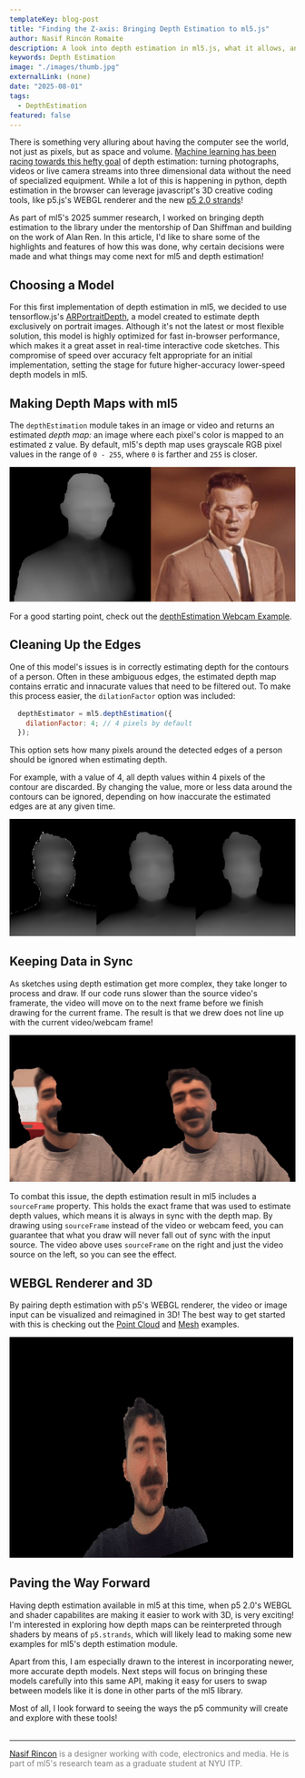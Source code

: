 ```yaml
---
templateKey: blog-post
title: "Finding the Z-axis: Bringing Depth Estimation to ml5.js"
author: Nasif Rincón Romaite
description: A look into depth estimation in ml5.js, what it allows, and the decisions behind its implementation.
keywords: Depth Estimation
image: "./images/thumb.jpg"
externalLink: (none)
date: "2025-08-01"
tags:
  - DepthEstimation
featured: false
---
```


There is something very alluring about having the computer see the world, not just as pixels, but as space and volume. [Machine learning has been racing towards this hefty goal](https://medium.com/@patriciogv/the-state-of-the-art-of-depth-estimation-from-single-images-9e245d51a315) of depth estimation: turning photographs, videos or live camera streams into three dimensional data without the need of specialized equipment. While a lot of this is happening in python, depth estimation in the browser can leverage javascript's 3D creative coding tools, like p5.js's WEBGL renderer and the new [p5 2.0 strands](https://www.davepagurek.com/blog/writing-shaders-in-js/)!

As part of ml5's 2025 summer research, I worked on bringing depth estimation to the library under the mentorship of Dan Shiffman and building on the work of Alan Ren. In this article, I'd like to share some of the highlights and features of how this was done, why certain decisions were made and what things may come next for ml5 and depth estimation!

## Choosing a Model
For this first implementation of depth estimation in ml5, we decided to use tensorflow.js's [ARPortraitDepth](https://blog.tensorflow.org/2022/05/portrait-depth-api-turning-single-image.html), a model created to estimate depth exclusively on portrait images. Although it's not the latest or most flexible solution, this model is highly optimized for fast in-browser performance, which makes it a great asset in real-time interactive code sketches. This compromise of speed over accuracy felt appropriate for an initial implementation, setting the stage for future higher-accuracy lower-speed depth models in ml5.

## Making Depth Maps with ml5
The `depthEstimation` module takes in an image or video and returns an estimated *depth map:* an image where each pixel's color is mapped to an estimated z value. By default, ml5's depth map uses grayscale RGB pixel values in the range of `0 - 255`, where `0` is farther and `255` is closer.

![Left: Depth map generated with ml5. Right: Source video.](./images/depthmap.jpg)

For a good starting point, check out the [depthEstimation Webcam Example](https://editor.p5js.org/nasif-co/sketches/Pep6DjEtD).

## Cleaning Up the Edges
<!-- Talk about the dilation filter -->
One of this model's issues is in correctly estimating depth for the contours of a person. Often in these ambiguous edges, the estimated depth map contains erratic and innacurate values that need to be filtered out. To make this process easier, the `dilationFactor` option was included:

```js
  depthEstimator = ml5.depthEstimation({
    dilationFactor: 4; // 4 pixels by default
  });
```

This option sets how many pixels around the detected edges of a person should be ignored when estimating depth.

For example, with a value of 4, all depth values within 4 pixels of the contour are discarded. By changing the value, more or less data around the contours can be ignored, depending on how inaccurate the estimated edges are at any given time.

![Three dilation factors from left to right: 0, 4 and 10. The left one shows all the edge noise. The middle is the default value. The right one is an overcorrection, where the profile is masked too far and now looks misshapen.](./images/dilation-comparison.jpg)

## Keeping Data in Sync
As sketches using depth estimation get more complex, they take longer to process and draw. If our code runs slower than the source video's framerate, the video will move on to the next frame before we finish drawing for the current frame. The result is that we drew does not line up with the current video/webcam frame!

![Left: not using sourceFrame, out of sync as a result. Right: using sourceFrame and perfectly in sync](./images/catchup.gif)

To combat this issue, the depth estimation result in ml5 includes a `sourceFrame` property. This holds the exact frame that was used to estimate depth values, which means it is always in sync with the depth map. By drawing using `sourceFrame` instead of the video or webcam feed, you can guarantee that what you draw will never fall out of sync with the input source. The video above uses `sourceFrame` on the right and just the video source on the left, so you can see the effect.

## WEBGL Renderer and 3D
<!-- The 3D examples like point cloud and mesh -->
By pairing depth estimation with p5's WEBGL renderer, the video or image input can be visualized and reimagined in 3D! The best way to get started with this is checking out the [Point Cloud](https://editor.p5js.org/nasif-co/sketches/VbT8hEoDz) and [Mesh](https://editor.p5js.org/nasif-co/sketches/X-e1DEZr4) examples.

![Creating a 3D mesh based on the z depths of each pixel.](./images/stretch.gif)

## Paving the Way Forward
Having depth estimation available in ml5 at this time, when p5 2.0's WEBGL and shader capabilites are making it easier to work with 3D, is very exciting! I'm interested in exploring how depth maps can be reinterpreted through shaders by means of `p5.strands`, which will likely lead to making some new examples for ml5's depth estimation module.

Apart from this, I am especially drawn to the interest in incorporating newer, more accurate depth models. Next steps will focus on bringing these models carefully into this same API, making it easy for users to swap between models like it is done in other parts of the ml5 library. 

Most of all, I look forward to seeing the ways the p5 community will create and explore with these tools!
<br><br>


---
<span style="color: gray;">[Nasif Rincon](https://nasif.co) is a designer working with code, electronics and media. He is part of ml5's research team as a graduate student at NYU ITP.</span>
